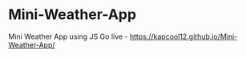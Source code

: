 # Mini-Weather-App
Mini Weather App using JS 
Go live - https://kapcool12.github.io/Mini-Weather-App/
